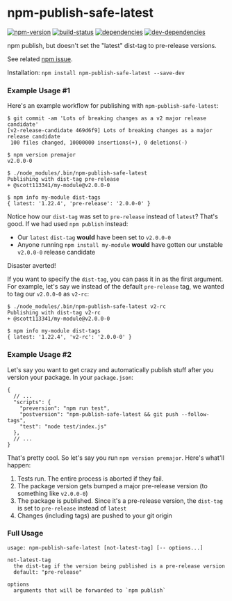 # npm-publish-safe-latest

[![npm-version][npm-version-badge]][npm-version-href]
[![build-status][build-status-badge]][build-status-href]
[![dependencies][dependencies-badge]][dependencies-href]
[![dev-dependencies][dev-dependencies-badge]][dev-dependencies-href]


npm publish, but doesn't set the "latest" dist-tag to pre-release versions.

See related [npm issue](https://github.com/npm/npm/issues/13248).

Installation: `npm install npm-publish-safe-latest --save-dev`


### Example Usage #1

Here's an example workflow for publishing with `npm-publish-safe-latest`:

```text
$ git commit -am 'Lots of breaking changes as a v2 major release candidate'
[v2-release-candidate 469d6f9] Lots of breaking changes as a major release candidate
 100 files changed, 10000000 insertions(+), 0 deletions(-)

$ npm version premajor
v2.0.0-0

$ ./node_modules/.bin/npm-publish-safe-latest
Publishing with dist-tag pre-release
+ @scott113341/my-module@v2.0.0-0

$ npm info my-module dist-tags
{ latest: '1.22.4', 'pre-release': '2.0.0-0' }
```

Notice how our `dist-tag` was set to `pre-release` instead of `latest`?  That's good.  If we had used `npm publish` instead:

* Our `latest` `dist-tag` **would** have been set to `v2.0.0-0`
* Anyone running `npm install my-module` **would** have gotten our unstable `v2.0.0-0` release candidate

Disaster averted!

If you want to specify the `dist-tag`, you can pass it in as the first argument.  For example, let's say we instead of the default `pre-release` tag, we wanted to tag our `v2.0.0-0` as `v2-rc`:

```text
$ ./node_modules/.bin/npm-publish-safe-latest v2-rc
Publishing with dist-tag v2-rc
+ @scott113341/my-module@v2.0.0-0

$ npm info my-module dist-tags
{ latest: '1.22.4', 'v2-rc': '2.0.0-0' }
```


### Example Usage #2

Let's say you want to get crazy and automatically publish stuff after you version your package.  In your `package.json`:

```text
{
  // ...
  "scripts": {
    "preversion": "npm run test",
    "postversion": "npm-publish-safe-latest && git push --follow-tags",
    "test": "node test/index.js"
  },
  // ...
}
```

That's pretty cool.  So let's say you run `npm version premajor`.  Here's what'll happen:

1. Tests run.  The entire process is aborted if they fail.
1. The package version gets bumped a major pre-release version (to something like `v2.0.0-0`)
1. The package is published.  Since it's a pre-release version, the `dist-tag` is set to `pre-release` instead of `latest`
1. Changes (including tags) are pushed to your git origin


### Full Usage

```usage
usage: npm-publish-safe-latest [not-latest-tag] [-- options...]

not-latest-tag
  the dist-tag if the version being published is a pre-release version
  default: "pre-release"

options
  arguments that will be forwarded to `npm publish`
```


[npm-version-badge]: https://img.shields.io/npm/v/npm-publish-safe-latest.svg?style=flat-square
[npm-version-href]: https://www.npmjs.com/package/npm-publish-safe-latest

[build-status-badge]: https://img.shields.io/travis/scott113341/npm-publish-safe-latest/master.svg?style=flat-square
[build-status-href]: https://travis-ci.org/scott113341/npm-publish-safe-latest/branches

[dependencies-badge]: https://img.shields.io/david/scott113341/npm-publish-safe-latest/master.svg?style=flat-square
[dependencies-href]: https://david-dm.org/scott113341/npm-publish-safe-latest/master#info=dependencies

[dev-dependencies-badge]: https://img.shields.io/david/dev/scott113341/npm-publish-safe-latest/master.svg?style=flat-square
[dev-dependencies-href]: https://david-dm.org/scott113341/npm-publish-safe-latest/master#info=devDependencies
